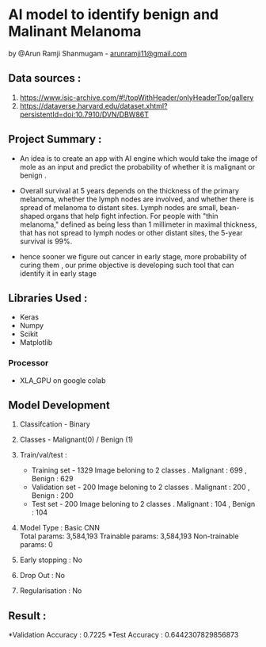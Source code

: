 # AI model to identify benign and Malinant Melanoma 

by @Arun Ramji Shanmugam - arunramji11@gmail.com

## Data sources :
1. https://www.isic-archive.com/#!/topWithHeader/onlyHeaderTop/gallery
2. https://dataverse.harvard.edu/dataset.xhtml?persistentId=doi:10.7910/DVN/DBW86T

## Project Summary :
  *  An idea is to create an app with AI engine which would take the image of mole as an input and predict the probability of whether it is malignant or benign .
  *  Overall survival at 5 years depends on the thickness of the primary melanoma, whether the lymph nodes are involved, and whether there is spread of melanoma to             distant sites. Lymph nodes are small, bean-shaped organs that help fight infection. For people with "thin melanoma," defined as being less than 1 millimeter in maximal thickness, that has not spread to lymph nodes or other distant sites, the 5-year survival is 99%. 
   
   * hence sooner we figure out cancer in early stage, more probability of curing them , our prime objective is developing such tool that can identify it in early stage
   
## Libraries Used :
* Keras
* Numpy
* Scikit
* Matplotlib
### Processor 
* XLA_GPU on google colab
   
## Model Development 
1.  Classifcation - Binary
2.  Classes - Malignant(0) / Benign (1)
3.  Train/val/test :
    * Training set - 1329 Image beloning to 2 classes . Malignant : 699 , Benign : 629
    * Validation set - 200 Image beloning to 2 classes . Malignant : 200 , Benign : 200
    * Test set - 200 Image beloning to 2 classes . Malignant : 104 , Benign : 104 
4. Model Type : Basic CNN     
 Total params: 3,584,193
 Trainable params: 3,584,193
 Non-trainable params: 0

5. Early stopping : No
6. Drop Out : No
7. Regularisation : No

## Result :

*Validation Accuracy : 0.7225
*Test Accuracy : 0.6442307829856873



